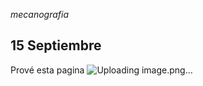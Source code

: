 *mecanografia*

## 15 Septiembre

Prové esta pagina
![Uploading image.png…](https://agilefingers.com/es/textos/about-edmind-germana-es/resumen)

